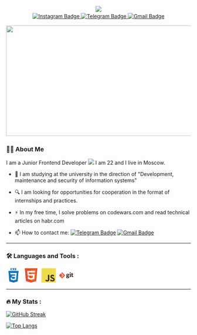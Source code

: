 <div id="header" align="center">
  <img src="https://media.giphy.com/media/cUAGuLiEcTBwRfkAQq/giphy.gif" width=100>

  <div class="bages">
    <a href="https://www.instagram.com/lexazem">
      <img src="https://img.shields.io/badge/Instagram-blue?logo=Instagram" alt="Instagram Badge">
   </a>

   <a href="https://t.me/alexeyzems">
      <img src="https://img.shields.io/badge/Telegram-red?logo=telegram" alt="Telegram Badge">
   </a>

   <a href="mailto:alexeyzemsk@gmail.com">
    <img src="https://img.shields.io/badge/Gmail-blue?logo=gmail" alt="Gmail Badge">
   </a>
     
</div>
<img src="https://komarev.com/ghpvc/?username=fudomori&style=flat-square&color=blue" alt=""/>
</div>

<div align="center">
  <img src="https://media.giphy.com/media/f3iwJFOVOwuy7K6FFw/giphy.gif" width="600" height="300"/>
</div>

### :man_technologist: About Me

I am a Junior Frontend Developer <img src="https://media.giphy.com/media/QssGEmpkyEOhBCb7e1/giphy.gif" width="20"> I am 22 and I live in Moscow.

- :telescope: I am studying at the university in the direction of "Development, maintenance and security of information systems"

- :mag: I am looking for opportunities for cooperation in the format of internships and practices.

- :zap: In my free time, I solve problems on codewars.com and read technical articles on habr.com

- 📫 How to contact me: [![Telegram Badge](https://img.shields.io/badge/Telegram-red?logo=telegram)](https://t.me/alexeyzems) [![Gmail Badge](https://img.shields.io/badge/Gmail-blue?logo=gmail)](mailto:alexeyzemsk@gmail.com)

---

### :hammer_and_wrench: Languages and Tools :

<div>
  <img src="https://github.com/devicons/devicon/blob/master/icons/css3/css3-plain-wordmark.svg"  title="CSS3" alt="CSS" width="40" height="40"/>&nbsp;
  <img src="https://github.com/devicons/devicon/blob/master/icons/html5/html5-original.svg" title="HTML5" alt="HTML" width="40" height="40"/>&nbsp;
  <img src="https://github.com/devicons/devicon/blob/master/icons/javascript/javascript-original.svg" title="JavaScript" alt="JavaScript" width="40" height="40"/>&nbsp;
  <img src="https://github.com/devicons/devicon/blob/master/icons/git/git-original-wordmark.svg" title="Git" **alt="Git" width="40" height="40"/>
  <img src="https://github.com/devicons/devicon/blob/master/icons/react/react-original-wordmark.svg" title="React" alt="React" width="0" height="0"/>&nbsp;
  <img src="https://github.com/devicons/devicon/blob/master/icons/redux/redux-original.svg" title="Redux" alt="Redux " width="0" height="0"/>&nbsp;
</div>

---

### :fire: My Stats :

[![GitHub Streak](http://github-readme-streak-stats.herokuapp.com?user=fudomori&theme=dark&background=000000)](https://git.io/streak-stats)

[![Top Langs](https://github-readme-stats.vercel.app/api/top-langs/?username=fudomori&layout=compact&theme=vision-friendly-dark)](https://github.com/anuraghazra/github-readme-stats)
